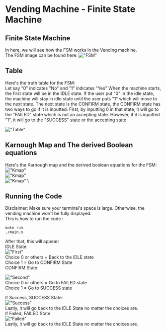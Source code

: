 # Vending Machine - Finite State Machine
## Finite State Machine
In here, we will see how the FSM works in the Vending machine. \
The FSM image can be found here:
!["FSM"](images/fsm.jpg)

## Table
Here's the truth table for the FSM: \
Let say "0" indicates "No" and "1" indicates "Yes"
When the machine starts, the first state will be in the IDLE state. If the user put "0" in the idle state, the machine will stay in idle state until the user puts "1" which will move to the next state. The next state is the CONFIRM state, the CONFIRM state has two ways to go if it is inputted. First, by inputting 0 in that state, it will go to the "FAILED" state which is not an accepting state. However, if it is inputted "1", it will go to the "SUCCESS" state or the accepting state.

!["Table"](images/table.jpg)

## Karnough Map and The derived Boolean equations
Here's the Karnough map and the derived boolean equations for the FSM: \
!["Kmap"](images/KMapS0.jpg) \
!["Kmap"](images/KMapS1.jpg) \
!["Kmap"](images/KMapO0.png) \

## Running the Code
Disclaimer: Make sure your terminal's space is large. Otherwise, the vending machine won't be fully displayed.\
This is how to run the code : 
```
make run
./main.o
```

After that, this will appear: \
IDLE State: \
!["First"](images/first.png)
\
Choice 0 or others = Back to the IDLE state\
Choice 1 = Go to CONFIRM State
\
CONFIRM State:

!["Second"](images/second.png) \
Choice 0 or others = Go to FAILED state\
Choice 1 = Go to SUCCESS state

If Success, SUCCESS State: \
!["Success"](images/third.png)
\
Lastly, it will go back to the IDLE State no matter the choices are.
\
If Failed, FAILED State:\
!["Failed"](images/fourth.png)\
Lastly, it will go back to the IDLE State no matter the choices are.

